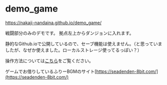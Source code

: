 # demo_game

https://nakaji-nandaina.github.io/demo_game/

戦闘部分のみのデモです。
拠点左上からダンジョンに入れます。

静的なGithub.ioで公開しているので、セーブ機能は使えません。（と思っていましたが、なぜか使えました。ローカルストレージ使ってるっぽい？）

操作方法については[こちら](https://github.com/nakaji-nandaina/Unity2DActionGame)をご覧ください。

ゲームでお借りしているふりーBGMのサイト[https://seadenden-8bit.com/](https://seadenden-8bit.com/)
